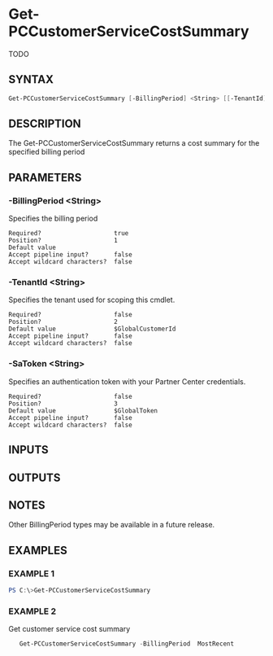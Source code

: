 # Get-PCCustomerServiceCostSummary

TODO

## SYNTAX

```powershell
Get-PCCustomerServiceCostSummary [-BillingPeriod] <String> [[-TenantId] <String>] [[-SaToken] <String>] [<CommonParameters>]
```

## DESCRIPTION

The Get-PCCustomerServiceCostSummary returns a cost summary for the specified billing period

## PARAMETERS

### -BillingPeriod &lt;String&gt;

Specifies the billing period
```
Required?                    true
Position?                    1
Default value
Accept pipeline input?       false
Accept wildcard characters?  false
```
 
### -TenantId &lt;String&gt;

Specifies the tenant used for scoping this cmdlet.
```
Required?                    false
Position?                    2
Default value                $GlobalCustomerId
Accept pipeline input?       false
Accept wildcard characters?  false
```
 
### -SaToken &lt;String&gt;

Specifies an authentication token with your Partner Center credentials.
```
Required?                    false
Position?                    3
Default value                $GlobalToken
Accept pipeline input?       false
Accept wildcard characters?  false
```

## INPUTS

## OUTPUTS

## NOTES

Other BillingPeriod types may be available in a future release.

## EXAMPLES

### EXAMPLE 1

```powershell
PS C:\>Get-PCCustomerServiceCostSummary
```

### EXAMPLE 2

Get customer service cost summary

```powershell
   Get-PCCustomerServiceCostSummary -BillingPeriod  MostRecent
```
